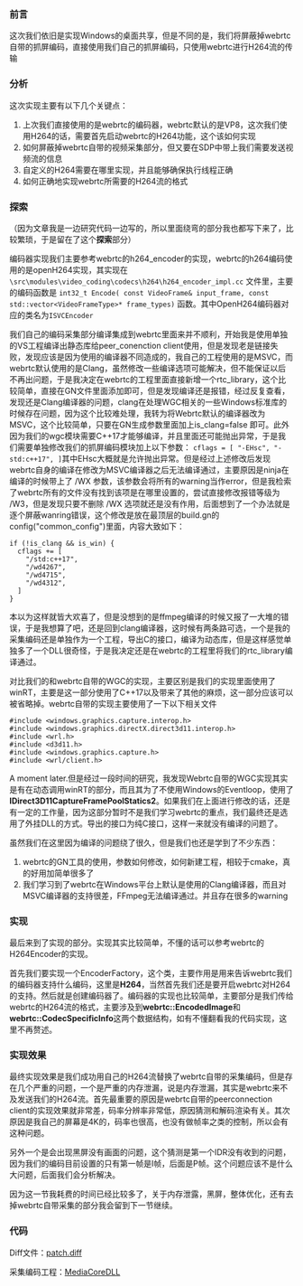 ### 前言

这次我们依旧是实现Windows的桌面共享，但是不同的是，我们将屏蔽掉webrtc自带的抓屏编码，直接使用我们自己的抓屏编码，只使用webrtc进行H264流的传输

### 分析

这次实现主要有以下几个关键点：
1. 上次我们直接使用的是webrtc的编码器，webrtc默认的是VP8，这次我们使用H264的话，需要首先启动webrtc的H264功能，这个该如何实现
2. 如何屏蔽掉webrtc自带的视频采集部分，但又要在SDP中带上我们需要发送视频流的信息
3. 自定义的H264需要在哪里实现，并且能够确保执行线程正确
4. 如何正确地实现webrtc所需要的H264流的格式

### 探索
（因为文章我是一边研究代码一边写的，所以里面绕弯的部分我也都写下来了，比较繁琐，于是留在了这个**探索**部分）

编码器实现我们主要参考webrtc的h264_encoder的实现，webrtc的h264编码使用的是openH264实现，其实现在 `\src\modules\video_coding\codecs\h264\h264_encoder_impl.cc` 文件里，主要的编码函数是 `int32_t Encode( const VideoFrame& input_frame, const std::vector<VideoFrameType>* frame_types)` 函数。其中OpenH264编码器对应的类名为`ISVCEncoder`

  我们自己的编码采集部分编译集成到webrtc里面来并不顺利，开始我是使用单独的VS工程编译出静态库给peer_conenction client使用，但是发现老是链接失败，发现应该是因为使用的编译器不同造成的，我自己的工程使用的是MSVC，而webrtc默认使用的是Clang，虽然修改一些编译选项可能解决，但不能保证以后不再出问题，于是我决定在webrtc的工程里面直接新增一个rtc_library，这个比较简单，直接在GN文件里面添加即可，但是发现编译还是报错，经过反复查看，发现还是Clang编译器的问题，clang在处理WGC相关的一些Windows标准库的时候存在问题，因为这个比较难处理，我转为将Webrtc默认的编译器改为MSVC，这个比较简单，只要在GN生成参数里面加上is_clang=false 即可。此外因为我们的wgc模块需要C++17才能够编译，并且里面还可能抛出异常，于是我们需要单独修改我们的抓屏编码模块加上以下参数：
  ` cflags = [ "-EHsc", "-std:c++17", ] `其中EHsc大概就是允许抛出异常。但是经过上述修改后发现webrtc自身的编译在修改为MSVC编译器之后无法编译通过，主要原因是ninja在编译的时候带上了 /WX 参数，该参数会将所有的warning当作error，但是我检索了webrtc所有的文件没有找到该项是在哪里设置的，尝试直接修改报错等级为 /W3，但是发现只要不删除 /WX 选项就还是没有作用，后面想到了一个办法就是逐个屏蔽wanring错误，这个修改是放在最顶层的build.gn的config("common_config")里面，内容大致如下：
```
if (!is_clang && is_win) {
  cflags += [
    "/std:c++17",
    "/wd4267",
    "/wd4715",
    "/wd4312",
  ]
}
```
  本以为这样就皆大欢喜了，但是没想到的是ffmpeg编译的时候又报了一大堆的错误，于是我想算了吧，还是回到clang编译器，这时候有两条路可选，一个是我的采集编码还是单独作为一个工程，导出C的接口，编译为动态库，但是这样感觉单独多了一个DLL很奇怪，于是我决定还是在webrtc的工程里将我们的rtc_library编译通过。
  
  对比我们的和webrtc自带的WGC的实现，主要区别是我们的实现里面使用了winRT，主要是这一部分使用了C++17以及带来了其他的麻烦，这一部分应该可以被省略掉。webrtc自带的实现主要使用了一下以下相关文件
  ```
#include <windows.graphics.capture.interop.h>
#include <windows.graphics.directX.direct3d11.interop.h>
#include <wrl.h>
#include <d3d11.h>
#include <windows.graphics.capture.h>
#include <wrl/client.h>
  ```
A moment later.但是经过一段时间的研究，我发现Webrtc自带的WGC实现其实是有在动态调用winRT的部分，而且其为了不使用Windows的Eventloop，使用了**IDirect3D11CaptureFramePoolStatics2**。如果我们在上面进行修改的话，还是有一定的工作量，因为这部分暂时不是我们学习webrtc的重点，我们最终还是选用了外挂DLL的方式。导出的接口为纯C接口，这样一来就没有编译的问题了。
  
  虽然我们在这里因为编译的问题绕了很久，但是我们也还是学到了不少东西：
  1. webrtc的GN工具的使用，参数如何修改，如何新建工程，相较于cmake，真的好用加简单很多了
  2. 我们学习到了webrtc在Windows平台上默认是使用的Clang编译器，而且对MSVC编译器的支持很差，FFmpeg无法编译通过。并且存在很多的warning
  
### 实现
  
最后来到了实现的部分。实现其实比较简单，不懂的话可以参考webrtc的H264Encoder的实现。
  
  首先我们要实现一个EncoderFactory，这个类，主要作用是用来告诉webrtc我们的编码器支持什么编码，这里是**H264**，当然首先我们还是要开启webrtc对H264的支持。然后就是创建编码器了。编码器的实现也比较简单，主要部分是我们传给webrtc的H264流的格式，主要涉及到**webrtc::EncodedImage**和**webrtc::CodecSpecificInfo**这两个数据结构，如有不懂翻看我的代码实现，这里不再赘述。
  
 ### 实现效果
  
  最终实现效果是我们成功用自己的H264流替换了webrtc自带的采集编码，但是存在几个严重的问题，一个是严重的内存泄漏，说是内存泄漏，其实是webrtc来不及发送我们的H264流。首先最重要的原因是webrtc自带的peerconnection client的实现效果就非常差，码率分辨率非常低，原因猜测和解码渲染有关。其次原因是我自己的屏幕是4K的，码率也很高，也没有做帧率之类的控制，所以会有这种问题。
  
  另外一个是会出现黑屏没有画面的问题，这个猜测是第一个IDR没有收到的问题，因为我们的编码目前设置的只有第一帧是I帧，后面是P帧。这个问题应该不是什么大问题，后面我们会分析解决。
  
  因为这一节我耗费的时间已经比较多了，关于内存泄露，黑屏，整体优化，还有去掉webrtc自带采集的部分我会留到下一节继续。
  
 ### 代码
  
 Diff文件：[patch.diff](https://github.com/superlomo/LearningWebrtc.github.io/blob/gh-pages/2.%20%E8%87%AA%E5%AE%9A%E4%B9%89H264%E8%A7%86%E9%A2%91%E6%B5%81%E6%A1%8C%E9%9D%A2%E5%85%B1%E4%BA%AB/patch.diff)
  
采集编码工程：[MediaCoreDLL](https://github.com/superlomo/MediaCore)
